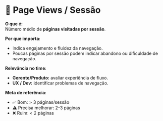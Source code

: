 # 📄 Page Views / Sessão

**O que é:**  
Número médio de **páginas visitadas por sessão**.

**Por que importa:**  
- Indica engajamento e fluidez da navegação.  
- Poucas páginas por sessão podem indicar abandono ou dificuldade de navegação.

**Relevância no time:**  
- **Gerente/Produto:** avaliar experiência de fluxo.  
- **UX / Dev:** identificar problemas de navegação.

**Meta de referência:**  
- ✅ Bom: > 3 páginas/sessão  
- ⚠️ Precisa melhorar: 2–3 páginas  
- ❌ Ruim: < 2 páginas
